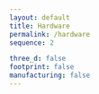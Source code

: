 ```yaml
---
layout: default
title: Hardware
permalink: /hardware
sequence: 2

three_d: false
footprint: false
manufacturing: false
---
```

